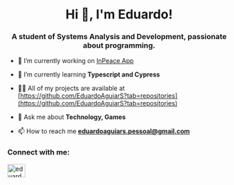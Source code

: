 <h1 align="center">Hi 👋, I'm Eduardo!</h1>
<h3 align="center">A student of Systems Analysis and Development, passionate about programming.</h3>

- 🔭 I’m currently working on [InPeace App](https://inpeaceapp.com.br/)

- 🌱 I’m currently learning **Typescript and Cypress**

- 👨‍💻 All of my projects are available at [https://github.com/EduardoAguiarS?tab=repositories](https://github.com/EduardoAguiarS?tab=repositories)

- 💬 Ask me about **Technology, Games**

- 📫 How to reach me **eduardoaguiars.pessoal@gmail.com**

<h3 align="left">Connect with me:</h3>
<p align="left">
<a href="https://linkedin.com/in/eduardo-aguiar-s" target="blank"><img align="center" src="https://raw.githubusercontent.com/rahuldkjain/github-profile-readme-generator/master/src/images/icons/Social/linked-in-alt.svg" alt="eduardo-aguiar-s" height="30" width="40" /></a>
</p>
